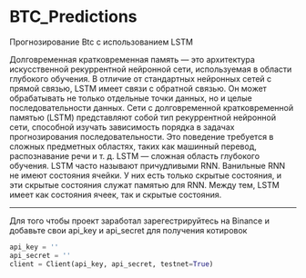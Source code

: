 # BTC_Predictions
Прогнозирование Btc с использованием LSTM

Долговременная кратковременная память — это архитектура искусственной рекуррентной нейронной сети, используемая в области глубокого обучения. В отличие от стандартных нейронных сетей с прямой связью, LSTM имеет связи с обратной связью. Он может обрабатывать не только отдельные точки данных, но и целые последовательности данных. Сети с долговременной кратковременной памятью (LSTM) представляют собой тип рекуррентной нейронной сети, способной изучать зависимость порядка в задачах прогнозирования последовательности. Это поведение требуется в сложных предметных областях, таких как машинный перевод, распознавание речи и т. д. LSTM — сложная область глубокого обучения. LSTM часто называют причудливыми RNN. Ванильные RNN не имеют состояния ячейки. У них есть только скрытые состояния, и эти скрытые состояния служат памятью для RNN. Между тем, LSTM имеет как состояния ячеек, так и скрытые состояния.
____
Для того чтобы проект заработал зарегестрируйтесь на Binance и добавьте свои api_key и api_secret для получения котировок
~~~python
api_key = ''  
api_secret = ''
client = Client(api_key, api_secret, testnet=True)
~~~
